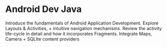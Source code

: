 # Android Dev Java

Introduce the fundamentals of Android Application Development. Explore Layouts & Activities, + intuitive navigation mechanisms. Review the activity life-cycle in detail and how it incorporates Fragments. Integrate Maps, Camera + SQLIte content providers